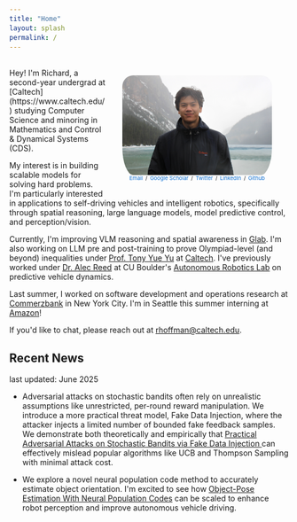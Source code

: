 ```yaml
---
title: "Home"
layout: splash
permalink: /
---
```


<style>
article.splash .page__content {
  font-size: 1.1rem;
  line-height: 1.6;
}

article.splash .page__content h1,
article.splash .page__content h2 {
  font-size: 1.2rem;
}
.social-links {
  float: right; 
  clear: right;
  padding: 0px 30px 30px 30px;
  max-width: 30%; 
  min-width: 270px; 
  width: 50%;
  text-align: center;
  font-size: 0.6rem;
}
.social-links a {
  text-decoration: none;
  color: #0c6ed1ff;
  margin: 0 2px;
}
.social-links a:hover {
  text-decoration: underline;
}
</style>
<img src="website.JPG" alt="Richard Hoffmann" 
     style="float: right; padding: 30px 30px 0px 30px; max-width: 30%; min-width: 270px; width: 50%; height: auto; border-radius: 50px;" />

<div class="social-links">
<a href="mailto:rhoffman@caltech.edu">Email</a> / 
<!-- <a href="#">Resume</a> /  -->
<a href="https://scholar.google.com/citations?user=upWNj64AAAAJ&hl=en">Google Scholar</a> / 
<a href="#">Twitter</a> / 
<a href="https://www.linkedin.com/in/richard-hoffmann-27175a22a/">LinkedIn</a> / 
<a href="https://github.com/richardhoff88">Github</a>
</div>



<!-- ![Richard Hoffmann](website.JPG)
{:style="float: right; padding: 30px; max-width: 30%; min-width: 270px;"} -->

<br/>
Hey! I'm Richard, a second-year undergrad at [Caltech](https://www.caltech.edu/) studying Computer Science and minoring in Mathematics and Control & Dynamical Systems (CDS). 

My interest is in building scalable models for solving hard problems. I'm particularly interested in applications to self-driving vehicles and intelligent robotics, specifically through spatial reasoning, large language models, model predictive control, and perception/vision.

Currently, I'm improving VLM reasoning and spatial awareness in [Glab](https://gkioxari.github.io/). I'm also working on LLM pre and post-training to prove Olympiad-level (and beyond) inequalities under [Prof. Tony Yue Yu](https://tyy.caltech.edu/) at [Caltech](https://pma.caltech.edu/). I've previously worked under [Dr. Alec Reed](https://www.colorado.edu/cs/alec-reed) at CU Boulder's [Autonomous Robotics Lab](https://arpg.github.io/) on predictive vehicle dynamics.

Last summer, I worked on software development and operations research at [Commerzbank](https://www.commerzbank.de/group/) in New York City. I'm in Seattle this summer interning at [Amazon](https://aws.amazon.com/?nc2=h_lg)!

If you'd like to chat, please reach out at rhoffman@caltech.edu.

## Recent News
last updated: June 2025

- Adversarial attacks on stochastic bandits often rely on unrealistic assumptions like unrestricted, per-round reward manipulation. We introduce a more practical threat model, Fake Data Injection, where the attacker injects a limited number of bounded fake feedback samples. We demonstrate both theoretically and empirically that [Practical Adversarial Attacks on Stochastic Bandits via Fake Data Injection
](https://arxiv.org/abs/2505.21938) can effectively mislead popular algorithms like UCB and Thompson Sampling with minimal attack cost.

- We explore a novel neural population code method to accurately estimate object orientation. I'm excited to see how [Object-Pose Estimation With Neural Population Codes](https://arxiv.org/abs/2502.13403) can be scaled to enhance robot perception and improve autonomous vehicle driving. 